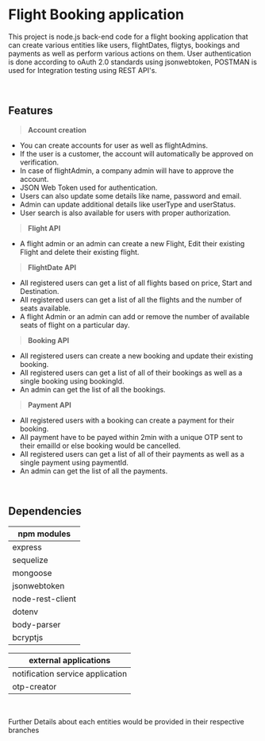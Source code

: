 # Flight Booking application
This project is node.js back-end code for a flight booking application that can create various entities like users, flightDates, fligtys, bookings and payments as well as perform various actions on them. User authentication is done according to oAuth 2.0 standards using jsonwebtoken, POSTMAN is used for
Integration testing using REST API's.

<br/>

## Features

>**Account creation**
- You can create accounts for user as well as flightAdmins.
- If the user is a customer, the account will automatically be approved on verification.
- In case of flightAdmin, a company admin will have to approve the account.
- JSON Web Token used for authentication.
- Users can also update some details like name, password and email.
- Admin can update additional details like userType and userStatus.
- User search is also available for users with proper authorization.



>**Flight API**
- A flight admin or an admin can create a new Flight, Edit their existing Flight and delete their existing flight.

>**FlightDate API**
- All registered users can get a list of all flights based on price, Start and Destination.
- All registered users can get a list of all the flights and the number of seats available.
- A flight Admin or an admin can add or remove the number of available seats of flight on a particular day.

>**Booking API**
- All registered users can create a new booking and update their existing booking.
- All registered users can get a list of all of their bookings as well as a single booking using bookingId.
- An admin can get the list of all the bookings.

>**Payment API**
- All registered users with a booking can create a payment for their booking.
- All payment have to be payed within 2min with a unique OTP sent to their emailId or else booking would be cancelled.
- All registered users can get a list of all of their payments as well as a single payment using paymentId.
- An admin can get the list of all the payments.

<br/>

## Dependencies
|npm modules|
|-|
|express|
|sequelize|
|mongoose|
|jsonwebtoken|
|node-rest-client|
|dotenv|
|body-parser|
|bcryptjs|

|external applications|
|-|
|notification service application|
|otp-creator|

<br/>



Further Details about each entities would be provided in their respective branches
